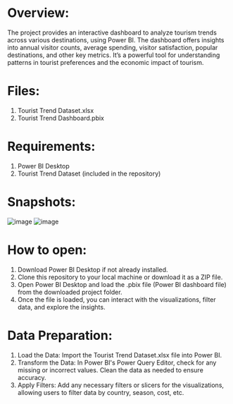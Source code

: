 # Overview:
The project provides an interactive dashboard to analyze tourism trends across various destinations, using Power BI. The dashboard offers insights into annual visitor counts, average spending, visitor satisfaction, popular destinations, and other key metrics. It’s a powerful tool for understanding patterns in tourist preferences and the economic impact of tourism.

# Files:
1. Tourist Trend Dataset.xlsx
2. Tourist Trend Dashboard.pbix

# Requirements:
1. Power BI Desktop
2. Tourist Trend Dataset (included in the repository)

# Snapshots:
![image](https://github.com/user-attachments/assets/3da84672-50dd-4bb2-8588-f5d794a72cf1)
![image](https://github.com/user-attachments/assets/c59b309e-f174-4aca-ad0a-51836de5916e)

# How to open:
1.	 Download Power BI Desktop if not already installed.
2.	Clone this repository to your local machine or download it as a ZIP file.
3.	 Open Power BI Desktop and load the .pbix file (Power BI dashboard file) from the downloaded project folder.
4.	 Once the file is loaded, you can interact with the visualizations, filter data, and explore the insights.

# Data Preparation:
1.	Load the Data: Import the Tourist Trend Dataset.xlsx file into Power BI.
2.	Transform the Data: In Power BI's Power Query Editor, check for any missing or incorrect values. Clean the data as needed to ensure accuracy.
3.	Apply Filters: Add any necessary filters or slicers for the visualizations, allowing users to filter data by country, season, cost, etc.

